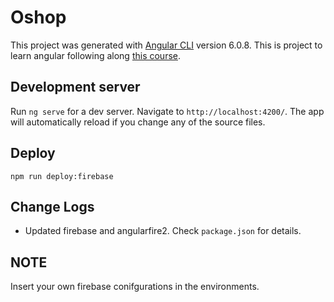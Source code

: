 # Oshop

This project was generated with [Angular CLI](https://github.com/angular/angular-cli) version 6.0.8.
This is project to learn angular following along [this course](https://www.udemy.com/the-complete-angular-master-class/).

## Development server

Run `ng serve` for a dev server. Navigate to `http://localhost:4200/`. The app will automatically reload if you change any of the source files.

## Deploy

```
npm run deploy:firebase
```

## Change Logs
* Updated firebase and angularfire2. Check `package.json` for details.

## NOTE 
 Insert your own firebase conifgurations in the environments.
